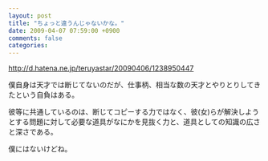 ```yaml
---
layout: post
title: "ちょっと違うんじゃないかな。"
date: 2009-04-07 07:59:00 +0900
comments: false
categories: 
---
```



<http://d.hatena.ne.jp/teruyastar/20090406/1238950447>

僕自身は天才では断じてないのだが、仕事柄、相当な数の天才とやりとりしてきたという自負はある。

彼等に共通しているのは、断じてコピーする力ではなく、彼(女)らが解決しようとする問題に対して必要な道具がなにかを見抜く力と、道具としての知識の広さと深さである。

僕にはないけどね。

